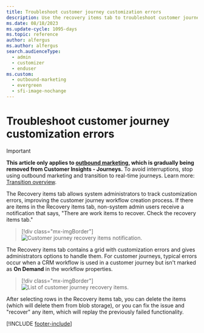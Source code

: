 ```yaml
---
title: Troubleshoot customer journey customization errors
description: Use the recovery items tab to troubleshoot customer journey custom workflows in Dynamics 365 Customer Insights - Journeys.
ms.date: 08/18/2023
ms.update-cycle: 1095-days
ms.topic: reference
author: alfergus
ms.author: alfergus
search.audienceType: 
  - admin
  - customizer
  - enduser
ms.custom:
  - outbound-marketing
  - evergreen
  - sfi-image-nochange
---
```


# Troubleshoot customer journey customization errors

> [!IMPORTANT]
> **This article only applies to [outbound marketing](user-guide.md), which is gradually being removed from Customer Insights - Journeys.** To avoid interruptions, stop using outbound marketing and transition to real-time journeys. Learn more: [Transition overview](transition-overview.md).

The Recovery items tab allows system administrators to track customization errors, improving the customer journey workflow creation process. If there are items in the Recovery items tab, non-system admin users receive a notification that says, "There are work items to recover. Check the recovery items tab."

> [!div class="mx-imgBorder"]
> ![Customer journey recovery items notification.](media/customer-journey-recovery-items-error.png)

The Recovery items tab contains a grid with customization errors and gives administrators options to handle them. For customer journeys, typical errors occur when a CRM workflow is used in a customer journey but isn't marked as **On Demand** in the workflow properties.

> [!div class="mx-imgBorder"]
> ![List of customer journey recovery items.](media/customer-journey-recovery-items-grid.png)

After selecting rows in the Recovery items tab, you can delete the items (which will delete them from blob storage), or you can fix the issue and "recover" any item, which will replay the previously failed functionality. 

[!INCLUDE [footer-include](./includes/footer-banner.md)]
